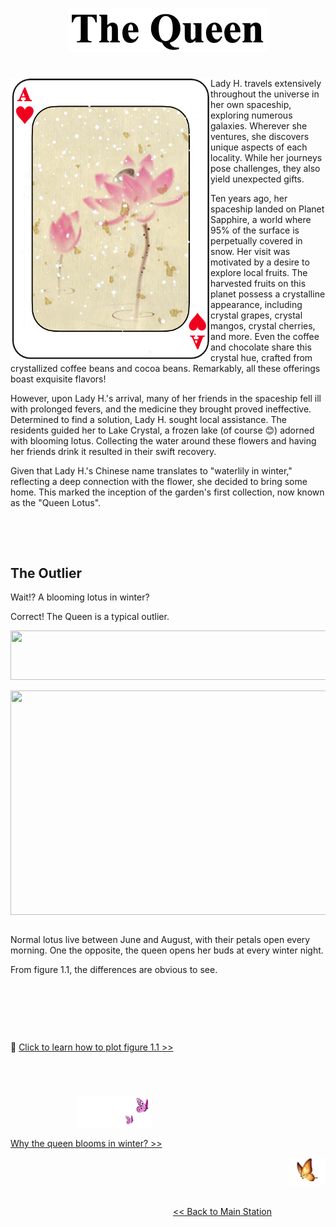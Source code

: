 <p align="center">
<img src="https://github.com/lady-h-world/My_Garden/blob/main/images/The_Queen_images/title_queen.png" width="320" height="70" />
</p>

#

<p>
<img align="left" src="https://github.com/lady-h-world/My_Garden/blob/main/images/The_Queen_images/the_queen.png" width="320" height="450" />

Lady H. travels extensively throughout the universe in her own spaceship, exploring numerous galaxies. Wherever she ventures, she discovers unique aspects of each locality. While her journeys pose challenges, they also yield unexpected gifts.

Ten years ago, her spaceship landed on Planet Sapphire, a world where 95% of the surface is perpetually covered in snow. Her visit was motivated by a desire to explore local fruits. The harvested fruits on this planet possess a crystalline appearance, including crystal grapes, crystal mangos, crystal cherries, and more. Even the coffee and chocolate share this crystal hue, crafted from crystallized coffee beans and cocoa beans. Remarkably, all these offerings boast exquisite flavors!

However, upon Lady H.'s arrival, many of her friends in the spaceship fell ill with prolonged fevers, and the medicine they brought proved ineffective. Determined to find a solution, Lady H. sought local assistance. The residents guided her to Lake Crystal, a frozen lake (of course 😊) adorned with blooming lotus. Collecting the water around these flowers and having her friends drink it resulted in their swift recovery.
  
Given that Lady H.'s Chinese name translates to "waterlily in winter," reflecting a deep connection with the flower, she decided to bring some home. This marked the inception of the garden's first collection, now known as the "Queen Lotus".

</p>
<p>&nbsp;</p>
<p>&nbsp;</p>

## The Outlier

Wait!? A blooming lotus in winter? 

Correct! The Queen is a typical outlier.

<p align="left">
<img src="https://github.com/lady-h-world/My_Garden/blob/main/images/notes/outlier.png" width="766" height="79" />
</p>

<p>
<img align="right" src="https://github.com/lady-h-world/My_Garden/blob/main/images/The_Queen_images/plot_outlier_queen.png" width="510" height="359" />
<p>&nbsp;</p>

Normal lotus live between June and August, with their petals open every morning. One the opposite, the queen opens her buds at every winter night.

From figure 1.1, the differences are obvious to see.

<p>&nbsp;</p>
<p>&nbsp;</p>
<p>&nbsp;</p>

🌻 [Click to learn how to plot figure 1.1 >>][2]

</p>
<p>&nbsp;</p>

#
<p align="left">
  &nbsp;&nbsp;&nbsp;&nbsp;&nbsp;&nbsp;&nbsp;&nbsp;&nbsp;&nbsp;&nbsp;&nbsp;&nbsp;&nbsp;&nbsp;&nbsp;&nbsp;&nbsp;&nbsp;&nbsp;&nbsp;&nbsp;&nbsp;&nbsp;&nbsp;&nbsp;
<img src="https://github.com/lady-h-world/My_Garden/blob/main/images/follow_us.png" width="120" height="50" />
</p>

[Why the queen blooms in winter? >>][1]

<p align="right">
<img src="https://github.com/lady-h-world/My_Garden/blob/main/images/going_back.png" width="60" height="44" />
</p>

&nbsp;&nbsp;&nbsp;&nbsp;&nbsp;&nbsp;&nbsp;&nbsp;&nbsp;&nbsp;&nbsp;&nbsp;&nbsp;&nbsp;&nbsp;&nbsp;&nbsp;&nbsp;&nbsp;&nbsp;&nbsp;&nbsp;&nbsp;&nbsp;&nbsp;&nbsp;&nbsp;&nbsp;&nbsp;&nbsp;&nbsp;&nbsp;&nbsp;&nbsp;&nbsp;&nbsp;&nbsp;&nbsp;&nbsp;&nbsp;&nbsp;&nbsp;&nbsp;&nbsp;&nbsp;&nbsp;&nbsp;&nbsp;&nbsp;&nbsp;&nbsp;&nbsp;&nbsp;&nbsp;&nbsp;&nbsp;&nbsp;&nbsp;&nbsp;&nbsp;&nbsp;&nbsp;&nbsp;&nbsp;&nbsp;&nbsp;&nbsp;&nbsp;&nbsp;&nbsp;&nbsp;&nbsp;&nbsp;&nbsp;&nbsp;&nbsp;&nbsp;&nbsp;&nbsp;&nbsp;&nbsp;&nbsp;&nbsp;&nbsp;&nbsp;&nbsp;&nbsp;&nbsp;&nbsp;&nbsp;&nbsp;&nbsp;&nbsp;&nbsp;&nbsp;&nbsp;&nbsp;&nbsp;&nbsp;&nbsp;&nbsp;&nbsp;&nbsp;&nbsp;&nbsp;&nbsp;&nbsp;&nbsp;&nbsp;&nbsp;&nbsp;&nbsp;&nbsp;&nbsp;&nbsp;&nbsp;&nbsp;&nbsp;&nbsp;&nbsp;&nbsp;&nbsp;&nbsp;&nbsp;&nbsp;&nbsp;&nbsp;&nbsp;&nbsp;&nbsp;&nbsp;&nbsp;&nbsp;&nbsp;&nbsp;&nbsp;&nbsp;&nbsp;&nbsp;&nbsp;&nbsp;&nbsp;&nbsp;&nbsp;&nbsp;&nbsp;&nbsp;&nbsp;&nbsp;&nbsp;&nbsp;&nbsp;&nbsp;&nbsp;&nbsp;&nbsp;&nbsp;&nbsp;&nbsp;&nbsp;&nbsp;&nbsp;&nbsp;&nbsp;&nbsp;&nbsp;&nbsp;&nbsp;&nbsp;&nbsp;&nbsp;&nbsp;&nbsp;&nbsp;&nbsp;&nbsp;&nbsp;&nbsp;&nbsp;&nbsp;&nbsp;&nbsp;&nbsp;&nbsp;&nbsp;&nbsp;&nbsp;&nbsp;&nbsp;&nbsp;&nbsp;&nbsp;&nbsp;&nbsp;[<< Back to Main Station][3]

[1]:https://github.com/lady-h-world/My_Garden/blob/main/reading_pages/The%20Queen/param_tuning_1.md
[2]:https://github.com/lady-h-world/My_Garden/blob/main/code/crystal_ball/lotus_queen.ipynb
[3]:https://github.com/lady-h-world/My_Garden/blob/main/reading_pages/tour_guide.md#main-station-


